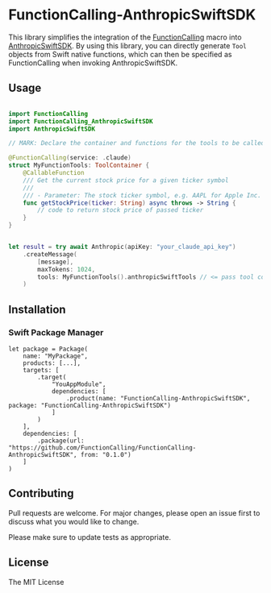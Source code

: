 # FunctionCalling-AnthropicSwiftSDK

This library simplifies the integration of the [FunctionCalling](https://github.com/fumito-ito/FunctionCalling) macro into [AnthropicSwiftSDK](https://github.com/fumito-ito/AnthropicSwiftSDK). By using this library, you can directly generate `Tool` objects from Swift native functions, which can then be specified as FunctionCalling when invoking AnthropicSwiftSDK.

## Usage

```swift

import FunctionCalling
import FunctionCalling_AnthropicSwiftSDK
import AnthropicSwiftSDK

// MARK: Declare the container and functions for the tools to be called from FunctionCalling.

@FunctionCalling(service: .claude)
struct MyFunctionTools: ToolContainer {
    @CallableFunction
    /// Get the current stock price for a given ticker symbol
    ///
    /// - Parameter: The stock ticker symbol, e.g. AAPL for Apple Inc.
    func getStockPrice(ticker: String) async throws -> String {
        // code to return stock price of passed ticker
    }
}


let result = try await Anthropic(apiKey: "your_claude_api_key")
    .createMessage(
        [message],
        maxTokens: 1024,
        tools: MyFunctionTools().anthropicSwiftTools // <= pass tool container here
    )
```

## Installation

### Swift Package Manager

```
let package = Package(
    name: "MyPackage",
    products: [...],
    targets: [
        .target(
            "YouAppModule",
            dependencies: [
                .product(name: "FunctionCalling-AnthropicSwiftSDK", package: "FunctionCalling-AnthropicSwiftSDK")
            ]
        )
    ],
    dependencies: [
        .package(url: "https://github.com/FunctionCalling/FunctionCalling-AnthropicSwiftSDK", from: "0.1.0")
    ]
)
```

## Contributing

Pull requests are welcome. For major changes, please open an issue first to discuss what you would like to change.

Please make sure to update tests as appropriate.

## License

The MIT License
